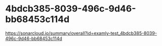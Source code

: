 # 4bdcb385-8039-496c-9d46-bb68453c114d
https://sonarcloud.io/summary/overall?id=examly-test_4bdcb385-8039-496c-9d46-bb68453c114d
